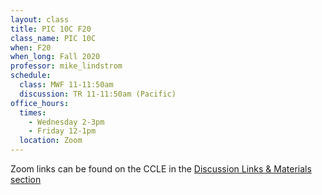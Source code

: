 ```yaml
---
layout: class
title: PIC 10C F20
class_name: PIC 10C
when: F20
when_long: Fall 2020
professor: mike_lindstrom
schedule:
  class: MWF 11-11:50am
  discussion: TR 11-11:50am (Pacific)
office_hours: 
  times:
    - Wednesday 2-3pm
    - Friday 12-1pm
  location: Zoom
---
```


Zoom links can be found on the CCLE in the [Discussion Links & Materials section](https://ccle.ucla.edu/course/view/20F-COMPTNG10C-1?section=5)

